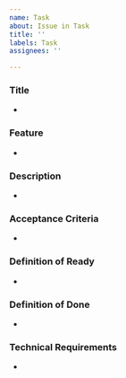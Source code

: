 ```yaml
---
name: Task
about: Issue in Task
title: ''
labels: Task
assignees: ''

---
```


### Title
*
### Feature
*
### Description
*
###  Acceptance Criteria
*
### Definition of Ready
*
### Definition of Done
*
### Technical Requirements
*
